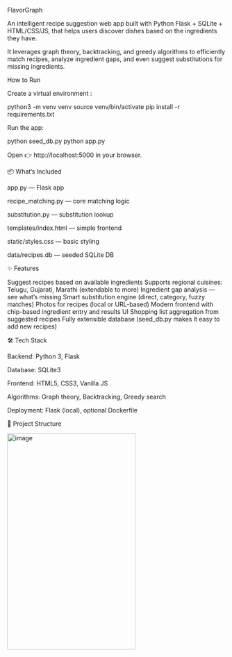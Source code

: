  FlavorGraph

An intelligent recipe suggestion web app built with Python Flask + SQLite + HTML/CSS/JS, that helps users discover dishes based on the ingredients they have.

It leverages graph theory, backtracking, and greedy algorithms to efficiently match recipes, analyze ingredient gaps, and even suggest substitutions for missing ingredients.

 How to Run

Create a virtual environment :

python3 -m venv venv
source venv/bin/activate
pip install -r requirements.txt


Run the app:

python seed_db.py
python app.py


Open 👉 http://localhost:5000
 in your browser.

📦 What’s Included

app.py — Flask app

recipe_matching.py — core matching logic

substitution.py — substitution lookup

templates/index.html — simple frontend

static/styles.css — basic styling

data/recipes.db — seeded SQLite DB

✨ Features

 Suggest recipes based on available ingredients
 Supports regional cuisines: Telugu, Gujarati, Marathi (extendable to more)
 Ingredient gap analysis — see what’s missing
 Smart substitution engine (direct, category, fuzzy matches)
 Photos for recipes (local or URL-based)
 Modern frontend with chip-based ingredient entry and results UI
 Shopping list aggregation from suggested recipes
 Fully extensible database (seed_db.py makes it easy to add new recipes)

🛠️ Tech Stack

Backend: Python 3, Flask

Database: SQLite3

Frontend: HTML5, CSS3, Vanilla JS

Algorithms: Graph theory, Backtracking, Greedy search

Deployment: Flask (local), optional Dockerfile

📂 Project Structure







<img width="295" height="498" alt="image" src="https://github.com/user-attachments/assets/8866f043-0340-4b9b-8463-ea8c32a60a47" />

